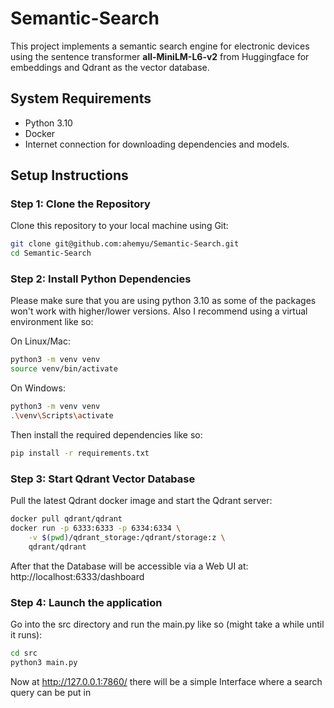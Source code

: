 # Semantic-Search

This project implements a semantic search engine for electronic devices using the sentence transformer **all-MiniLM-L6-v2** from Huggingface for embeddings and Qdrant as the vector database. 

## System Requirements

- Python 3.10
- Docker
- Internet connection for downloading dependencies and models.

## Setup Instructions

### Step 1: Clone the Repository

Clone this repository to your local machine using Git:

```bash
git clone git@github.com:ahemyu/Semantic-Search.git
cd Semantic-Search
```
### Step 2: Install Python Dependencies

Please make sure that you are using python 3.10 as some of the packages won't work with higher/lower versions. 
Also I recommend using a virtual environment like so:

On Linux/Mac: 
```bash
python3 -m venv venv
source venv/bin/activate
```
On Windows: 
```bash
python3 -m venv venv
.\venv\Scripts\activate
```
Then install the required dependencies like so: 

```bash
pip install -r requirements.txt
```

### Step 3: Start Qdrant Vector Database

Pull the latest Qdrant docker image and start the Qdrant server:
```bash
docker pull qdrant/qdrant
docker run -p 6333:6333 -p 6334:6334 \
    -v $(pwd)/qdrant_storage:/qdrant/storage:z \
    qdrant/qdrant
```
After that the Database will be accessible via a Web UI at:  http://localhost:6333/dashboard


### Step 4: Launch the application
Go into the src directory and run the main.py like so (might take a while until it runs):  

```bash
cd src
python3 main.py
```

Now at http://127.0.0.1:7860/ there will be a simple Interface where a search query can be put in 

